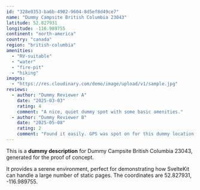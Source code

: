 ```yaml
---
id: "328e0353-ba6b-4902-9604-8d5ef8d49ce7"
name: "Dummy Campsite British Columbia 23043"
latitude: 52.827931
longitude: -116.989755
continent: "north-america"
country: "canada"
region: "british-columbia"
amenities:
  - "RV-suitable"
  - "water"
  - "fire-pit"
  - "hiking"
images:
  - "https://res.cloudinary.com/demo/image/upload/v1/sample.jpg"
reviews:
  - author: "Dummy Reviewer A"
    date: "2025-03-03"
    rating: 4
    comment: "A nice, quiet dummy spot with some basic amenities."
  - author: "Dummy Reviewer B"
    date: "2025-05-08"
    rating: 2
    comment: "Found it easily. GPS was spot on for this dummy location."
---
```


This is a **dummy description** for Dummy Campsite British Columbia 23043, generated for the proof of concept.

It provides a serene environment, perfect for demonstrating how SvelteKit can handle a large number of static pages. The coordinates are 52.827931, -116.989755.
